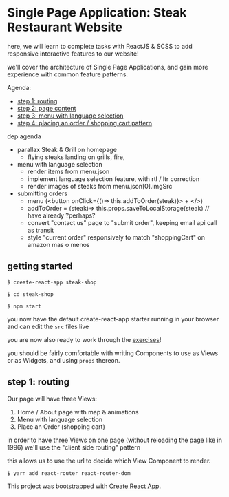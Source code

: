 <a name="thatop"></a>
# Single Page Application: Steak Restaurant Website

here, we will learn to complete tasks with ReactJS & SCSS to add responsive interactive features to our website!

we'll cover the architecture of Single Page Applications, and gain more experience with common feature patterns.


Agenda:

- [step 1: routing](#step1)
- [step 2: page content](#step2)
- [step 3: menu with language selection](#step3)
- [step 4: placing an order / shopping cart pattern](#step4)


dep agenda

- parallax Steak & Grill on homepage
  - flying steaks landing on grills, fire, <SteakSVG cooked={true}/>
- menu with language selection
  - render items from menu.json
  - implement language selection feature, with rtl / ltr correction
  - render images of steaks from menu.json[0].imgSrc
- submitting orders
  - menu (<button onClick={()=> this.addToOrder(steak)}> + </>)
  - addToOrder = (steak)=> this.props.saveToLocalStorage(steak) // have already ?perhaps?
  - convert "contact us" page to "submit order", keeping email api call as transit
  - style "current order" responsively to match "shoppingCart" on amazon mas o menos



## getting started


`$ create-react-app steak-shop`

`$ cd steak-shop`

`$ npm start`

you now have the default create-react-app starter running in your browser and can edit the `src` files live

you are now also ready to work through the [exercises](/exercises.md)!

you should be fairly comfortable with writing Components to use as Views or as Widgets, and using `props` thereon.





<a href="#step1"></a>
## step 1: routing

Our page will have three Views:

1. Home / About page with map & animations
2. Menu with language selection
3. Place an Order (shopping cart)


in order to have three Views on one page (without reloading the page like in 1996) we'll use the "client side routing" pattern

this allows us to use the url to decide which View Component to render.


`$ yarn add react-router react-router-dom`











This project was bootstrapped with [Create React App](https://github.com/facebookincubator/create-react-app).
